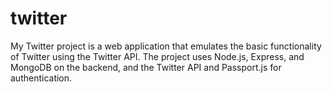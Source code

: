 # twitter
My Twitter  project is a web application that emulates the basic functionality of Twitter using the Twitter API.  The project uses Node.js, Express, and MongoDB on the backend, and the Twitter API and Passport.js for authentication.
